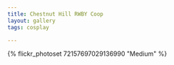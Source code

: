 ```yaml
---
title: Chestnut Hill RWBY Coop
layout: gallery
tags: cosplay

---
```


{% flickr_photoset 72157697029136990 "Medium" %}